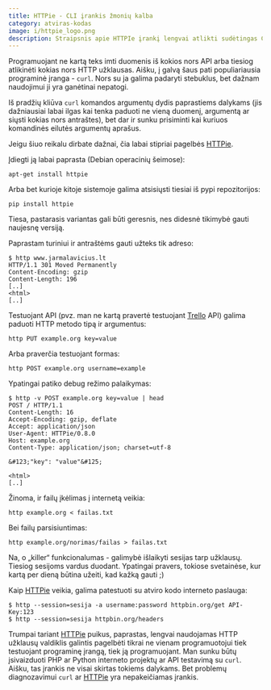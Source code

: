 ```yaml
---
title: HTTPie - CLI įrankis žmonių kalba
category: atviras-kodas
image: i/httpie_logo.png
description: Straipsnis apie HTTPIe įrankį lengvai atlikti sudėtingas CURL komandas.
---
```


Programuojant ne kartą teks imti duomenis iš kokios nors API arba tiesiog atlikinėti kokias nors HTTP užklausas. Aišku, į galvą šaus pati populiariausia programinė įranga - `curl`. Nors su ja galima padaryti stebuklus, bet dažnam naudojimui ji yra ganėtinai nepatogi.

Iš pradžių kliūva `curl` komandos argumentų dydis paprastiems dalykams (jis dažniausiai labai ilgas kai tenka paduoti ne vieną duomenį, argumentą ar siųsti kokias nors antraštes), bet dar ir sunku prisiminti kai kuriuos komandinės eilutės argumentų aprašus.

Jeigu šiuo reikalu dirbate dažnai, čia labai stipriai pagelbės [HTTPie](https://github.com/jkbrzt/httpie).

Įdiegti ją labai paprasta (Debian operacinių šeimose):

```
apt-get install httpie
```

Arba bet kurioje kitoje sistemoje galima atsisiųsti tiesiai iš pypi repozitorijos:

```
pip install httpie
```

Tiesa, pastarasis variantas gali būti geresnis, nes didesnė tikimybė gauti naujesnę versiją.

Paprastam turiniui ir antraštėms gauti užteks tik adreso:

```
$ http www.jarmalavicius.lt
HTTP/1.1 301 Moved Permanently
Content-Encoding: gzip
Content-Length: 196
[..]
<html>
[..]
```

Testuojant API (pvz. man ne kartą pravertė testuojant [Trello](https://trello.com/) API) galima paduoti HTTP metodo tipą ir argumentus:

```
http PUT example.org key=value
```

Arba praverčia testuojant formas:

```
http POST example.org username=example
```

Ypatingai patiko debug režimo palaikymas:

```
$ http -v POST example.org key=value | head
POST / HTTP/1.1
Content-Length: 16
Accept-Encoding: gzip, deflate
Accept: application/json
User-Agent: HTTPie/0.8.0
Host: example.org
Content-Type: application/json; charset=utf-8

&#123;"key": "value"&#125;

<html>
[..]
```

Žinoma, ir failų įkėlimas į internetą veikia:

```
http example.org < failas.txt
```

Bei failų parsisiuntimas:

```
http example.org/norimas/failas > failas.txt
```

Na, o „killer“ funkcionalumas - galimybė išlaikyti sesijas tarp užklausų. Tiesiog sesijoms vardus duodant. Ypatingai pravers, tokiose svetainėse, kur kartą per dieną būtina užeiti, kad kažką gauti ;)

Kaip [HTTPie](https://github.com/jkbrzt/httpie) veikia, galima patestuoti su atviro kodo interneto paslauga:

```
$ http --session=sesija -a username:password httpbin.org/get API-Key:123
$ http --session=sesija httpbin.org/headers
```

Trumpai tariant [HTTPie](https://github.com/jkbrzt/httpie) puikus, paprastas, lengvai naudojamas HTTP užklausų valdiklis galintis pagelbėti tikrai ne vienam programuotojui tiek testuojant programinę įrangą, tiek ją programuojant. Man sunku būtų įsivaizduoti PHP ar Python interneto projektų ar API testavimą su `curl`. Aišku, tas įrankis ne visai skirtas tokiems dalykams. Bet problemų diagnozavimui `curl` ar [HTTPie](https://github.com/jkbrzt/httpie) yra nepakeičiamas įrankis.

